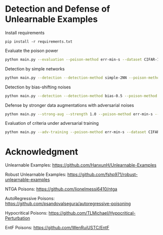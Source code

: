 # Detection and Defense of Unlearnable Examples

Install requirements
```shell
pip install -r requirements.txt
```

Evaluate the poison power

```bash
python main.py --evaluation --poison-method err-min-s --dataset CIFAR-10
```

Detection by simple networks

```bash
python main.py --detection --detection-method simple-2NN --poison-method err-min-s --dataset CIFAR-10
```

Detection by bias-shifting noises

```bash
python main.py --detection --detection-method bias-0.5 --poison-method err-min-s --dataset CIFAR-10
```

Defense by stronger data augmentations with adversarial noises

```bash
python main.py --strong-aug --strength 1.0 --poison-method err-min-s --dataset CIFAR-10
```

Evaluation of criteria under adversarial training

```bash
python main.py --adv-training --poison-method err-min-s --dataset CIFAR-10
```

# Acknowledgment
Unlearnable Examples:
https://github.com/HanxunH/Unlearnable-Examples

Robust Unlearnable Examples:
https://github.com/fshp971/robust-unlearnable-examples

NTGA Poisons:
https://github.com/lionelmessi6410/ntga

AutoRegressive Poisons:
https://github.com/psandovalsegura/autoregressive-poisoning

Hypocritical Poisons:
https://github.com/TLMichael/Hypocritical-Perturbation

EntF Poisons:
https://github.com/WenRuiUSTC/EntF
